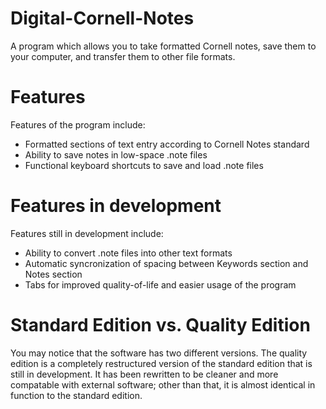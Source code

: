 # Digital-Cornell-Notes
A program which allows you to take formatted Cornell notes, save them to your computer, and transfer them to other file formats.

# Features
Features of the program include:

 - Formatted sections of text entry according to Cornell Notes standard
 - Ability to save notes in low-space .note files
 - Functional keyboard shortcuts to save and load .note files

# Features in development
Features still in development include:

 - Ability to convert .note files into other text formats
 - Automatic syncronization of spacing between Keywords section and Notes section
 - Tabs for improved quality-of-life and easier usage of the program

# Standard Edition vs. Quality Edition
You may notice that the software has two different versions. The quality edition is a 
completely restructured version of the standard edition that is still in development.
It has been rewritten to be cleaner and more compatable with external software; other
than that, it is almost identical in function to the standard edition.
